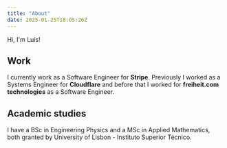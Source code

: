 ```yaml
---
title: "About"
date: 2025-01-25T18:05:26Z
---
```


Hi, I'm Luís!

## Work

I currently work as a Software Engineer for **Stripe**. Previously I worked as a Systems Engineer for **Cloudflare** and before that I worked for **freiheit.com technologies** as a Software Engineer.

## Academic studies

I have a BSc in Engineering Physics and a MSc in Applied Mathematics, both granted by University of Lisbon - Instituto Superior Técnico.